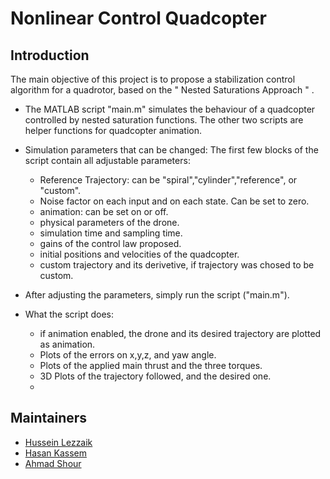 # Nonlinear Control Quadcopter

## Introduction
The main objective of this project is to propose a stabilization control algorithm for a quadrotor, based on the " Nested Saturations Approach " .

* The MATLAB script "main.m" simulates the behaviour of a quadcopter 
controlled by nested saturation functions. The other two scripts are 
helper functions for quadcopter animation.

* Simulation parameters that can be changed: The first few blocks of 
   the script contain all adjustable parameters:
	- Reference Trajectory: can be "spiral","cylinder","reference", or
							"custom".
	- Noise factor on each input and on each state. Can be set to zero.
	- animation: can be set on or off.
	- physical parameters of the drone.
	- simulation time and sampling time.
	- gains of the control law proposed.
	- initial positions and velocities of the quadcopter.
	- custom trajectory and its derivetive, if trajectory was chosed to
	  be custom.

* After adjusting the parameters, simply run the script ("main.m").

* What the script does:
	- if animation enabled, the drone and its desired trajectory are plotted
	  as animation.
	- Plots of the errors on x,y,z, and yaw angle.
	- Plots of the applied main thrust and the three torques.
	- 3D Plots of the trajectory followed, and the desired one.
	- 
## Maintainers
* [Hussein Lezzaik](www.husseinlezzaik.com)
* [Hasan Kassem](https://www.linkedin.com/in/hasan-kassem-02625119b/)
* [Ahmad Shour](https://www.linkedin.com/in/ahmad-shour-1531371a8/)
